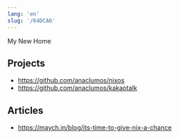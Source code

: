 ```yaml
---
lang: 'en'
slug: '/64DCA6'
---
```


My New Home

## Projects

- https://github.com/anaclumos/nixos
- https://github.com/anaclumos/kakaotalk

## Articles

- https://maych.in/blog/its-time-to-give-nix-a-chance
